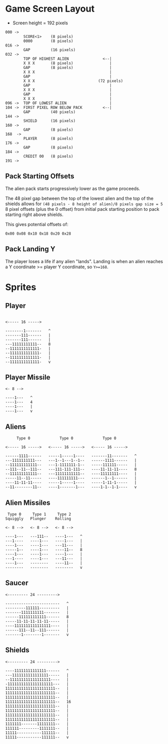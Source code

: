 # Game Screen Layout

* Screen height = 192 pixels
  
```
000 ->
        SCORE<1>    (8 pixels)
        0000        (8 pixels)
016 ->
        GAP         (16 pixels)
032 ->  
        TOP OF HIGHEST ALIEN               <--|
        X X X       (8 pixels)                |
        GAP         (8 pixels)                |
        X X X                                 |   
        GAP                                   |
        X X X                            (72 pixels)
        GAP                                   |
        X X X                                 |
        GAP                                   |
        X X X                                 |
096 ->  TOP OF LOWEST ALIEN                   |
104 ->  FIRST PIXEL ROW BELOW PACK         <--|
        GAP         (40 pixels)                   
144 ->
        SHIELD      (16 pixels)
160 -> 
        GAP         (8 pixels)
168  ->
        PLAYER      (8 pixels)
176 ->
        GAP         (8 pixels)
184 ->
        CREDIT 00   (8 pixels)
191 ->
```

## Pack Starting Offsets

The alien pack starts progressively lower as the game proceeds.

The 48 pixel gap between the top of the lowest alien and the top of the shields allows for `(48 pixels - 8 height of alien)/8 pixels gap size = 5` 8 pixel offsets (plus the 0 offset) from initial pack starting position to pack starting right above shields.  

This gives potential offsets of:

```
0x00 0x08 0x10 0x18 0x20 0x28
```

## Pack Landing Y

The player loses a life if any alien "lands".  Landing is when an alien reaches a Y coordinate >= player Y coordinate, so `Y>=168`.

# Sprites

## Player

```

<----- 16 ----->

--------1-------   ^
-------111------   |
-------111------   |
---11111111111--   8
--1111111111111-   |
--1111111111111-   |
--1111111111111-   |
--1111111111111-   v
```

## Player Missile

```
<- 8 -->

----1---   ^
----1---   4
----1---   |
----1---   v
```

## Aliens

```
     Type 0             Type 0             Type 0

<----- 16 ----->   <----- 16 ----->   <----- 16 ----->

------1111------   -----1-----1----   -------11-------   ^
---1111111111---   ---1--1---1--1--   ------1111------   |
--111111111111--   ---1-1111111-1--   -----111111-----   |
--111--11--111--   ---111-111-111--   ----11-11-11----   8
--111111111111--   ---11111111111--   ----11111111----   |
-----11--11-----   ----111111111---   ------1--1------   |
----11-11-11----   -----1-----1----   -----1-11-1-----   |
--11--------11--   ----1-------1---   ----1-1--1-1----   v
```

## Alien Missiles

```
 Type 0     Type 1     Type 2
Squiggly   Plunger    Rolling

<- 8 -->   <- 8 -->   <- 8 -->

----1---   ---111--   ----1---   ^
---1----   ----1---   ----1---   |
----1---   ----1---   ---11---   |
-----1--   ----1---   ----11--   8
----1---   ----1---   ----1---   |
---1----   ----1---   ---11---   |
----1---   --------   ----11--   |
--------   --------   --------   v
```

## Saucer

```
<--------- 24 --------->

------------------------   ^
---------111111---------   |
-------1111111111-------   |
------111111111111------   8
-----11-11-11-11-11-----   |
----1111111111111111----   |
------111--11--111------   |
-------1--------1-------   v
```

## Shields

```
<--------- 24 --------->

----11111111111111------   ^
---1111111111111111-----   |
--111111111111111111----   |
-11111111111111111111---   |
1111111111111111111111--   |
1111111111111111111111--   |
1111111111111111111111--   |
1111111111111111111111--   16
1111111111111111111111--   |
1111111111111111111111--   |
1111111111111111111111--   |
1111111111111111111111--   |
1111111-------11111111--   |
111111---------1111111--   |
11111-----------111111--   |
11111-----------111111--   v
```